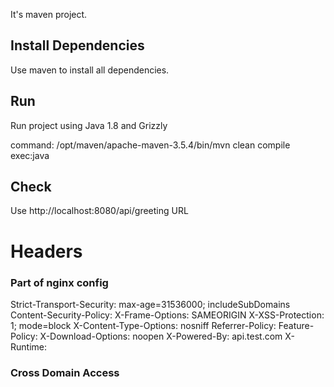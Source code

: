 It's maven project.

## Install Dependencies
Use maven to install all dependencies.

## Run
Run project using Java 1.8 and Grizzly

command:
/opt/maven/apache-maven-3.5.4/bin/mvn clean compile exec:java

## Check
Use http://localhost:8080/api/greeting URL

# Headers
### Part of nginx config
Strict-Transport-Security: max-age=31536000; includeSubDomains
Content-Security-Policy:
X-Frame-Options: SAMEORIGIN
X-XSS-Protection: 1; mode=block
X-Content-Type-Options: nosniff
Referrer-Policy:
Feature-Policy:
X-Download-Options: noopen
X-Powered-By: api.test.com
X-Runtime:

### Cross Domain Access
